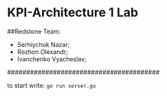 # KPI-Architecture 1 Lab

##Redstone Team:

- Serhiychuk Nazar;
- Rozhon Olexandr;
- Ivanchenko Vyacheslav;

########################################

to start write: ```go run server.go```
